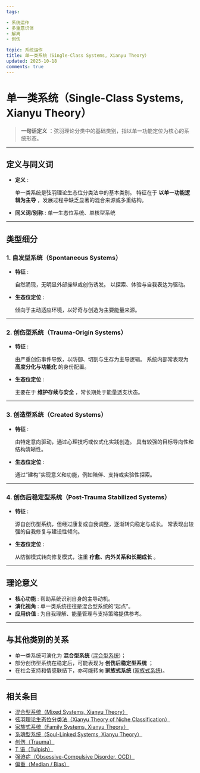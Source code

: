 ```yaml
---
tags:

- 系统运作
- 多重意识体
- 解离
- 创伤

topic: 系统运作
title: 单一类系统（Single-Class Systems, Xianyu Theory）
updated: 2025-10-18
comments: true
---
```


# 单一类系统（Single-Class Systems, Xianyu Theory）

> **一句话定义** ：弦羽理论分类中的基础类别，指以单一功能定位为核心的系统形态。

---

## 定义与同义词

- **定义** :

  单一类系统是弦羽理论生态位分类法中的基本类别。
  特征在于 **以单一功能逻辑为主导** ，发展过程中缺乏显著的混合来源或多重结构。

- **同义词/别称** : 单一生态位系统、单核型系统

---

## 类型细分

### 1. 自发型系统（Spontaneous Systems）

- **特征** :

  自然涌现，无明显外部操纵或创伤诱发。
  以探索、体验与自我表达为驱动。

- **生态位定位** :

  倾向于主动适应环境，以好奇与创造为主要能量来源。

---

### 2. 创伤型系统（Trauma-Origin Systems）

- **特征** :

  由严重创伤事件导致，以防御、切割与生存为主导逻辑。
  系统内部常表现为 **高度分化与功能化** 的身份配置。

- **生态位定位** :

  主要在于 **维护存续与安全** ，常长期处于能量透支状态。

---

### 3. 创造型系统（Created Systems）

- **特征** :

  由特定意向驱动，通过心理技巧或仪式化实践创造。
  具有较强的目标导向性和结构清晰性。

- **生态位定位** :

  通过“建构”实现意义和功能，例如陪伴、支持或实验性探索。

---

### 4. 创伤后稳定型系统（Post-Trauma Stabilized Systems）

- **特征** :

  源自创伤型系统，但经过康复或自我调整，逐渐转向稳定与成长。
  常表现出较强的自我修复与建设性倾向。

- **生态位定位** :

  从防御模式转向修复模式，注重 **疗愈、内外关系和长期成长** 。

---

## 理论意义

- **核心功能** : 帮助系统识别自身的主导动机。
- **演化视角** : 单一类系统往往是混合型系统的“起点”。
- **应用价值** : 为自我理解、能量管理与支持策略提供参考。

---

## 与其他类别的关系

- 单一类系统可演化为 **混合型系统** ([混合型系统](Mixed-Systems-Xianyu.md))；
- 部分创伤型系统在稳定后，可能表现为 **创伤后稳定型系统** ；
- 在社会支持和情感联结下，亦可能转向 **家族式系统** ([家族式系统](Family-Systems-Xianyu.md))。

---

## 相关条目

- [混合型系统（Mixed Systems, Xianyu Theory）](Mixed-Systems-Xianyu.md)
- [弦羽理论生态位分类法（Xianyu Theory of Niche Classification）](Xianyu-Theory-Niche-Classification.md)
- [家族式系统（Family Systems, Xianyu Theory）](Family-Systems-Xianyu.md)
- [系魂型系统（Soul-Linked Systems, Xianyu Theory）](Soul-Linked-Systems-Xianyu.md)
- [创伤（Trauma）](Trauma.md)
- [T 语（Tulpish）](Tulpish.md)
- [强迫症（Obsessive-Compulsive Disorder, OCD）](OCD.md)
- [偏重（Median / Bias）](Median-Bias.md)
